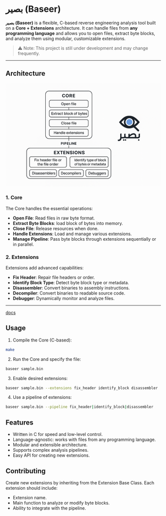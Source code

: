 # بصير (Baseer)

**بصير (Baseer)** is a flexible, C-based reverse engineering analysis tool built on a **Core + Extensions** architecture. It can handle files from **any programming language** and allows you to open files, extract byte blocks, and analyze them using modular, customizable extensions.

> ⚠️ Note: This project is still under development and may change frequently.

---

## Architecture
![Architecture](base.png) 

### 1. Core

The Core handles the essential operations:

- **Open File**: Read files in raw byte format.
- **Extract Byte Blocks**: load block of bytes into memory.
- **Close File**: Release resources when done.
- **Handle Extensions**: Load and manage various extensions.
- **Manage Pipeline**: Pass byte blocks through extensions sequentially or in parallel.

### 2. Extensions

Extensions add advanced capabilities:

- **Fix Header**: Repair file headers or order.
- **Identify Block Type**: Detect byte block type or metadata.
- **Disassembler**: Convert binaries to assembly instructions.
- **Decompiler**: Convert binaries to readable source code.
- **Debugger**: Dynamically monitor and analyze files.

---
[docs](./docs/html)


## Usage

1. Compile the Core (C-based):

```bash
make
```


2. Run the Core and specify the file:
```bash
baseer sample.bin
```


3. Enable desired extensions:
```bash
baseer sample.bin --extensions fix_header identify_block disassembler
```


4. Use a pipeline of extensions:
```bash
baseer sample.bin --pipeline fix_header|identify_block|disassembler
```

## Features

- Written in C for speed and low-level control.
- Language-agnostic: works with files from any programming language.
- Modular and extensible architecture.
- Supports complex analysis pipelines.
- Easy API for creating new extensions.

## Contributing

Create new extensions by inheriting from the Extension Base Class. Each extension should include:

- Extension name.
- Main function to analyze or modify byte blocks.
- Ability to integrate with the pipeline.



